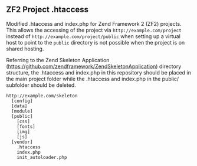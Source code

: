 ## ZF2 Project .htaccess

Modified .htaccess and index.php for Zend Framework 2 (ZF2) projects. This allows the accessing of the project via `http://example.com/project` instead of `http://example.com/project/public` when setting up a virtual host to point to the `public` directory is not possible when the project is on shared hosting.

Referring to the Zend Skeleton Application (https://github.com/zendframework/ZendSkeletonApplication) directory structure, the .htaccess and index.php in this repository should be placed in the main project folder while the .htaccess and index.php in the public/ subfolder should be deleted.

```
http://example.com/skeleton
  [config]
  [data]
  [module]
  [public]
    [css]
    [fonts]
    [img]
    [js]
  [vendor]
    .htaccess
    index.php
    init_autoloader.php
```
